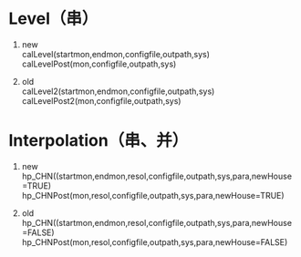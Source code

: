 # Level（串）

1. new  
calLevel(startmon,endmon,configfile,outpath,sys)  
calLevelPost(mon,configfile,outpath,sys)  

2. old  
calLevel2(startmon,endmon,configfile,outpath,sys)  
calLevelPost2(mon,configfile,outpath,sys)  

# Interpolation（串、并）

1. new  
hp_CHN((startmon,endmon,resol,configfile,outpath,sys,para,newHouse=TRUE)  
hp_CHNPost(mon,resol,configfile,outpath,sys,para,newHouse=TRUE)

2. old
hp_CHN((startmon,endmon,resol,configfile,outpath,sys,para,newHouse=FALSE)  
hp_CHNPost(mon,resol,configfile,outpath,sys,para,newHouse=FALSE)
